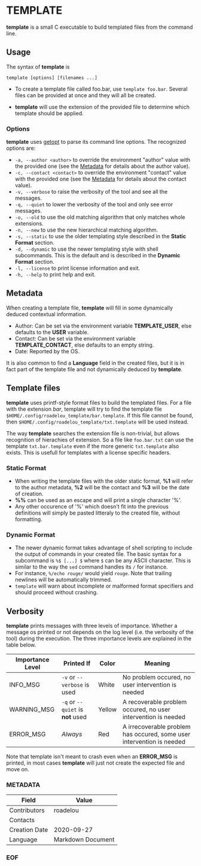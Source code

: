 # TEMPLATE

__template__ is a small C executable to build templated files from the command line.

## Usage

The syntax of __template__ is

```
template [options] [filenames ...]
```

- To create a template file called foo.bar, use `template foo.bar`. Several files can be provided at once and they will all be created.

- __template__ will use the extension of the provided file to determine which template should be applied.

### Options

__template__ uses [getopt](https://www.gnu.org/software/libc/manual/html_node/Getopt.html) to parse its command line options. The recognized options are:

- `-a, --author <author>` to override the environment "author" value with the provided one (see the [Metadata](README.md#Metadata) for details about the author value).
- `-c, --contact <contact>` to override the environment "contact" value with the provided one (see the [Metadata](README.md#Metadata) for details about the contact value).
- `-v, --verbose` to raise the verbosity of the tool and see all the messages.
- `-q, --quiet` to lower the verbosity of the tool and only see error messages.
- `-o, --old` to use the old matching algorithm that only matches whole extensions.
- `-n, --new` to use the new hierarchical matching algorithm.
- `-s, --static` to use the older templating style described in the **Static Format** section.
- `-d, --dynamic` to use the newer templating style with shell subcommands. This is the default and is described in the **Dynamic Format** section.
- `-l, --license` to print license information and exit.
- `-h, --help` to print help and exit.

## Metadata

When creating a template file, __template__ will fill in some dynamically deduced contextual information.

- Author: Can be set via the environment variable __TEMPLATE\_USER__, else defaults to the __USER__ variable.
- Contact: Can be set via the environment variable __TEMPLATE\_CONTACT__, else defaults to an empty string.
- Date: Reported by the OS.

It is also common to find a __Language__ field in the created files, but it is in fact part of the template file and not dynamically deduced by __template__.

## Template files

__template__ uses printf-style format files to build the templated files. For a file with the extension _bar_, template will try to find the template file `$HOME/.config/roadelou_template/bar.template`. If this file cannot be found, then `$HOME/.config/roadelou_template/txt.template` will be used instead.

The way **template** searches the extension file is non-trivial, but allows recognition of hierachies of extension. So a file like `foo.bar.txt` can use the template `txt.bar.template` even if the more generic `txt.template` also exists. This is usefull for templates with a license specific headers.

### Static Format

 - When writing the template files with the older static format, __%1__ will refer to the author metadata, __%2__ will be the contact and __%3__ will be the date of creation.
 - __%%__ can be used as an escape and will print a single character '%'.
 - Any other occurence of '%' which doesn't fit into the previous definitions will simply be pasted litteraly to the created file, without formatting.

### Dynamic Format

 - The newer dynamic format takes advantage of shell scripting to include the output of commands in your created file. The basic syntax for a subcommand is `%$ [...] $` where `$` can be any ASCII character. This is similar to the way the `sed` command handles its `/` for instance.
 - For instance, `%/echo rouge/` would yield `rouge`. Note that trailing newlines will be automatically trimmed.
 - `template` will warn about incomplete or malformed format specifiers and should proceed without crashing.

## Verbosity

**template** prints messages with three levels of importance. Whether a message os printed or not depends on the log level (i.e. the verbosity of the tool) during the execution. The three importance levels are explained in the table below.

Importance Level | Printed If | Color | Meaning
-----------------|------------|-------|--------
INFO\_MSG | `-v` or `--verbose` is used | White | No problem occured, no user intervention is needed
WARNING\_MSG | `-q` or `--quiet` is **not** used | Yellow | A recoverable problem occured, no user intervention is needed
ERROR\_MSG | *Always* | Red | A irrecoverable problem has occured, some user intervention is needed

Note that template isn't meant to crash even when an **ERROR\_MSG** is printed, in most cases **template** will just not create the expected file and move on.

### METADATA

Field | Value
--- | ---
Contributors | roadelou
Contacts |
Creation Date | 2020-09-27
Language | Markdown Document

### EOF
